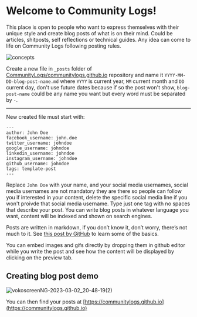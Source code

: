 # Welcome to Community Logs!

This place is open to people who want to express themselves with their unique style and create blog posts of what is on their mind. Could be articles, shitposts, self reflections or technical guides. 
Any idea can come to life on Community Logs following posting rules.

![concepts](https://user-images.githubusercontent.com/103458862/222515695-bd70c7f5-3e8c-471a-b5d3-a37c48587016.jpeg)

Create a new file in `_posts` folder of [CommunityLogs/communitylogs.github.io](https://github.com/CommunityLogs/communitylogs.github.io) repository and 
name it `YYYY-MM-DD-blog-post-name.md` where `YYYY` is current year, `MM` current month and `DD` current day, 
don't use future dates because if so the post won't show, `blog-post-name` could be any name you want but every word must
be separated by `-`.

---

New created file must start with:
```
---
author: John Doe
facebook_username: john.doe
twitter_username: johndoe
google_username: johndoe
linkedin_username: johndoe
instagram_username: johndoe
github_username: johndoe
tags: template-post 
---
```
Replace `John Doe` with your name, and your social media usernames, social media usernames are not mandatory they are there so people can follow you if interested in your content, delete the specific social media line if you won't proivde that social media username. Type just one tag with no spaces that describe your post. You can write blog posts in whatever language you want, content will be indexed and shown on search engines.

Posts are written in markdown, if you don’t know it, don’t worry, there’s not much to it. See [this post by GitHub](https://docs.github.com/en/get-started/writing-on-github/getting-started-with-writing-and-formatting-on-github/basic-writing-and-formatting-syntax) to learn some of the basics.

You can embed images and gifs directly by dropping them in github editor while you write the post and see how the content will be displayed by clicking on the preview tab.

## Creating blog post demo

![vokoscreenNG-2023-03-02_20-48-19(2)](https://user-images.githubusercontent.com/126524087/222543371-3f6fd2a7-39bc-4ecc-aded-52b41c11bd94.gif)

You can then find your posts at [https://communitylogs.github.io](https://communitylogs.github.io)
